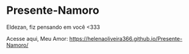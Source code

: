 # Presente-Namoro
Eldezan, fiz pensando em você &lt;333

Acesse aqui, Meu Amor: https://helenaoliveira366.github.io/Presente-Namoro/
